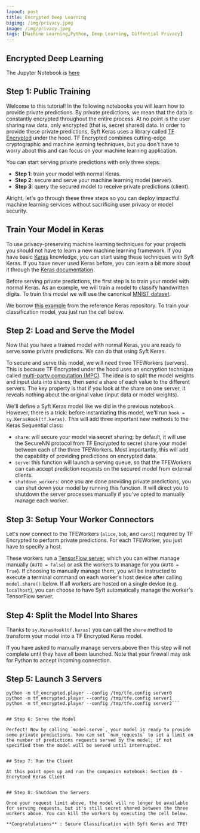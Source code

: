 ```yaml
---
layout: post
title: Encrypted Deep Learning
bigimg: /img/privacy.jpeg
image: /img/privacy.jpeg
tags: [Machine Learning,Python, Deep Learning, Diffential Privacy]
---
```



## Encrypted Deep Learning

The Jupyter Notebook is [here](https://nbviewer.jupyter.org/github/Pyligent/encrypted-deep-learning/blob/master/Encrypted%20Deep%20Learning%20in%20Keras.ipynb)


## Step 1: Public Training


Welcome to this tutorial! In the following notebooks you will learn how to provide private predictions. By private predictions, we mean that the data is constantly encrypted throughout the entire process. At no point is the user sharing raw data, only encrypted (that is, secret shared) data. In order to provide these private predictions, Syft Keras uses a library called [TF Encrypted](https://github.com/tf-encrypted/tf-encrypted) under the hood. TF Encrypted combines cutting-edge cryptographic and machine learning techniques, but you don't have to worry about this and can focus on your machine learning application.

You can start serving private predictions with only three steps:
- **Step 1**: train your model with normal Keras.
- **Step 2**: secure and serve your machine learning model (server).
- **Step 3**: query the secured model to receive private predictions (client). 

Alright, let's go through these three steps so you can deploy impactful machine learning services without sacrificing user privacy or model security.


## Train Your Model in Keras

To use privacy-preserving machine learning techniques for your projects you should not have to learn a new machine learning framework. If you have basic [Keras](https://keras.io/) knowledge, you can start using these techniques with Syft Keras. If you have never used Keras before, you can learn a bit more about it through the [Keras documentation](https://keras.io). 

Before serving private predictions, the first step is to train your model with normal Keras. As an example, we will train a model to classify handwritten digits. To train this model we will use the canonical [MNIST dataset](http://yann.lecun.com/exdb/mnist/).

We borrow [this example](https://github.com/keras-team/keras/blob/master/examples/mnist_cnn.py) from the reference Keras repository.  To train your classification model, you just run the cell below.


## Step 2: Load and Serve the Model
Now that you have a trained model with normal Keras, you are ready to serve some private predictions. We can do that using Syft Keras.

To secure and serve this model, we will need three TFEWorkers (servers). This is because TF Encrypted under the hood uses an encryption technique called [multi-party computation (MPC)](https://en.wikipedia.org/wiki/Secure_multi-party_computation). The idea is to split the model weights and input data into shares, then send a share of each value to the different servers. The key property is that if you look at the share on one server, it reveals nothing about the original value (input data or model weights).

We'll define a Syft Keras model like we did in the previous notebook. However, there is a trick: before instantiating this model, we'll run `hook = sy.KerasHook(tf.keras)`. This will add three important new methods to the Keras Sequential class:
 - `share`: will secure your model via secret sharing; by default, it will use the SecureNN protocol from TF Encrypted to secret share your model between each of the three TFEWorkers. Most importantly, this will add the capability of providing predictions on encrypted data.
 - `serve`: this function will launch a serving queue, so that the TFEWorkers can can accept prediction requests on the secured model from external clients.
 - `shutdown_workers`: once you are done providing private predictions, you can shut down your model by running this function. It will direct you to shutdown the server processes manually if you've opted to manually manage each worker.
 
 ## Step 3: Setup Your Worker Connectors

Let's now connect to the TFEWorkers (`alice`, `bob`, and `carol`) required by TF Encrypted to perform private predictions. For each TFEWorker, you just have to specify a host.

These workers run a [TensorFlow server](https://www.tensorflow.org/api_docs/python/tf/distribute/Server), which you can either manage manually (`AUTO = False`) or ask the workers to manage for you (`AUTO = True`). If choosing to manually manage them, you will be instructed to execute a terminal command on each worker's host device after calling `model.share()` below.  If all workers are hosted on a single device (e.g. `localhost`), you can choose to have Syft automatically manage the worker's TensorFlow server.


## Step 4: Split the Model Into Shares

Thanks to `sy.KerasHook(tf.keras)` you can call the `share` method to transform your model into a TF Encrypted Keras model.

If you have asked to manually manage servers above then this step will not complete until they have all been launched. Note that your firewall may ask for Python to accept incoming connection.

## Step 5: Launch 3 Servers

```
python -m tf_encrypted.player --config /tmp/tfe.config server0
python -m tf_encrypted.player --config /tmp/tfe.config server1
python -m tf_encrypted.player --config /tmp/tfe.config server2```


## Step 6: Serve the Model

Perfect! Now by calling `model.serve`, your model is ready to provide some private predictions. You can set `num_requests` to set a limit on the number of predictions requests served by the model; if not specified then the model will be served until interrupted.


## Step 7: Run the Client

At this point open up and run the companion notebook: Section 4b - Encrytped Keras Client


## Step 8: Shutdown the Servers

Once your request limit above, the model will no longer be available for serving requests, but it's still secret shared between the three workers above. You can kill the workers by executing the cell below.

**Congratulations** : Secure Classification with Syft Keras and TFE!
